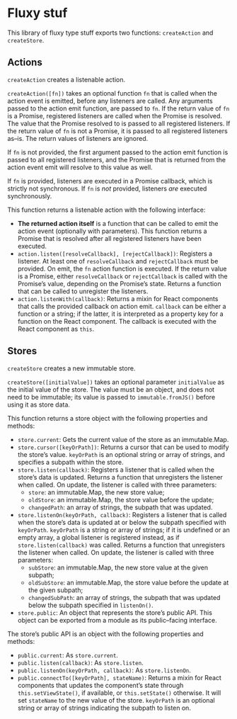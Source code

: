 # Fluxy stuf

This library of fluxy type stuff exports two functions: `createAction` and `createStore`.

## Actions

`createAction` creates a listenable action.

`createAction([fn])` takes an optional function `fn` that is called when the action event is emitted, before any listeners are called. Any arguments passed to the action emit function, are passed to `fn`. If the return value of `fn` is a Promise, registered listeners are called when the Promise is resolved. The value that the Promise resolved to is passed to all registered listeners. If the return value of `fn` is not a Promise, it is passed to all registered listeners as–is. The return values of listeners are ignored.

If `fn` is not provided, the first argument passed to the action emit function is passed to all registered listeners, and the Promise that is returned from the action event emit will resolve to this value as well.

If `fn` is provided, listeners are executed in a Promise callback, which is strictly not synchronous. If `fn` is *not* provided, listeners *are* executed synchronously.

This function returns a listenable action with the following interface:

- **The returned action itself** is a function that can be called to emit the action event (optionally with parameters). This function returns a Promise that is resolved after all registered listeners have been executed.
- `action.listen([resolveCallback], [rejectCallback])`: Registers a listener. At least one of `resolveCallback` and `rejectCallback` must be provided. On emit, the `fn` action function is executed. If the return value is a Promise, either `resolveCallback` or `rejectCallback` is called with the Promise’s value, depending on the Promise’s state. Returns a function that can be called to unregister the listeners.
- `action.listenWith(callback)`: Returns a mixin for React components that calls the provided callback on action emit. `callback` can be either a function or a string; if the latter, it is interpreted as a property key for a function on the React component. The callback is executed with the React component as `this`.

## Stores

`createStore` creates a new immutable store.

`createStore([initialValue])` takes an optional parameter `initialValue` as the initial value of the store. The value must be an object, and does not need to be immutable; its value is passed to `immutable.fromJS()` before using it as store data.

This function returns a store object with the following properties and methods:

- `store.current`: Gets the current value of the store as an immutable.Map.
- `store.cursor([keyOrPath])`: Returns a cursor that can be used to modify the store’s value. `keyOrPath` is an optional string or array of strings, and specifies a subpath within the store.
- `store.listen(callback)`: Registers a listener that is called when the store’s data is updated. Returns a function that unregisters the listener when called. On update, the listener is called with three parameters:
    - `store`: an immutable.Map, the new store value;
    - `oldStore`: an immutable.Map, the store value before the update;
    - `changedPath`: an array of strings, the subpath that was updated.
- `store.listenOn(keyOrPath, callback)`: Registers a listener that is called when the store’s data is updated at or below the subpath specified with `keyOrPath`. `keyOrPath` is a string or array of strings; if it is undefined or an empty array, a global listener is registered instead, as if `store.listen(callback)` was called. Returns a function that unregisters the listener when called. On update, the listener is called with three parameters:
    - `subStore`: an immutable.Map, the new store value at the given subpath;
    - `oldSubStore`: an immutable.Map, the store value before the update at the given subpath;
    - `changedSubPath`: an array of strings, the subpath that was updated below the subpath specified in `listenOn()`.
- `store.public`: An object that represents the store’s public API. This object can be exported from a module as its public–facing interface.

The store’s public API is an object with the following properties and methods:

- `public.current`: As `store.current`.
- `public.listen(callback)`: As `store.listen`.
- `public.listenOn(keyOrPath, callback)`: As `store.listenOn`.
- `public.connectTo([keyOrPath], stateName)`: Returns a mixin for React components that updates the component’s state through `this.setViewState()`, if available, or `this.setState()` otherwise. It will set `stateName` to the new value of the store. `keyOrPath` is an optional string or array of strings indicating the subpath to listen on.
